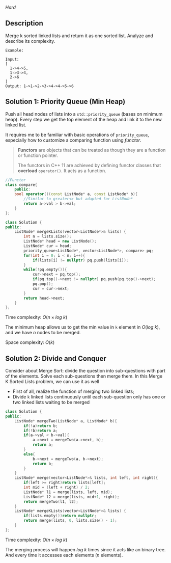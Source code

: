 *Hard*

## Description

Merge k sorted linked lists and return it as one sorted list. Analyze and describe its complexity.

```
Example:

Input:
[
  1->4->5,
  1->3->4,
  2->6
]
Output: 1->1->2->3->4->4->5->6
```



## Solution 1: Priority Queue (Min Heap)

Push all head nodes of lists into a `std::priority_queue` (bases on minimum heap). Every step we get the top element of the heap and link it to the new linked list.

It requires me to be familiar with basic operations of `priority_queue`, especially how to customize a comparing function using *functor*.

> **Functors** are objects that can be treated as though they are a function or function pointer.
>
> The functors in C++ 11 are achieved by defining functor classes that **overload** `operator()`. It acts as a function.

```c++
//Functor
class compare{
    public:
    bool operator()(const ListNode* a, const ListNode* b){
        //Similar to greater<> but adapted for ListNode*
        return a->val > b->val;
    }
};

class Solution {
public:
    ListNode* mergeKLists(vector<ListNode*>& lists) {
        int n = lists.size();
        ListNode* head = new ListNode();
        ListNode* cur = head;
        priority_queue<ListNode*, vector<ListNode*>, compare> pq;
        for(int i = 0; i < n; i++){
            if(lists[i] != nullptr) pq.push(lists[i]);
        }
        while(!pq.empty()){
            cur->next = pq.top();
            if(pq.top()->next != nullptr) pq.push(pq.top()->next);
            pq.pop();
            cur = cur->next;
        }
        return head->next;
    }
};
```

Time complexity: $O(n \times log\ k)$

The minimum heap allows us to get the min value in `k` element in $O(log\ k)$, and we have $n$ nodes to be merged.

Space complexity: $O(k)$

## Solution 2: Divide and Conquer

Consider about Merge Sort: divide the question into sub-questions with part of the elements. Solve each sub-questions then merge them. In this Merge K Sorted Lists problem, we can use it as well

- First of all, realize the function of merging two linked lists;
- Divide `k` linked lists continuously until each sub-question only has one or two linked lists waiting to be merged

```c++
class Solution {
public:
    ListNode* mergeTwo(ListNode* a, ListNode* b){
        if(!a)return b;
        if(!b)return a;
        if(a->val < b->val){
            a->next = mergeTwo(a->next, b);
            return a;
        }
        else{
            b->next = mergeTwo(a, b->next);
            return b;
        }
    }
    ListNode* merge(vector<ListNode*>& lists, int left, int right){
        if(left >= right)return lists[left];
        int mid = (left + right) / 2;
        ListNode* l1 = merge(lists, left, mid);
        ListNode* l2 = merge(lists, mid+1, right);
        return mergeTwo(l1, l2);
    }
    ListNode* mergeKLists(vector<ListNode*>& lists) {
        if(lists.empty())return nullptr;
        return merge(lists, 0, lists.size() - 1);
    }
};
```

Time complexity: $O(n \times log \ k)$

The merging process will happen $log\ k$ times since it acts like an binary tree. And every time it accesses each elements ($n$ elements).

